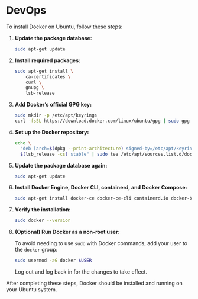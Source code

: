 # DevOps


To install Docker on Ubuntu, follow these steps:

1. **Update the package database:**

   ```bash
   sudo apt-get update
   ```

2. **Install required packages:**

   ```bash
   sudo apt-get install \
       ca-certificates \
       curl \
       gnupg \
       lsb-release
   ```

3. **Add Docker’s official GPG key:**

   ```bash
   sudo mkdir -p /etc/apt/keyrings
   curl -fsSL https://download.docker.com/linux/ubuntu/gpg | sudo gpg --dearmor -o /etc/apt/keyrings/docker.gpg
   ```

4. **Set up the Docker repository:**

   ```bash
   echo \
     "deb [arch=$(dpkg --print-architecture) signed-by=/etc/apt/keyrings/docker.gpg] https://download.docker.com/linux/ubuntu \
     $(lsb_release -cs) stable" | sudo tee /etc/apt/sources.list.d/docker.list > /dev/null
   ```

5. **Update the package database again:**

   ```bash
   sudo apt-get update
   ```

6. **Install Docker Engine, Docker CLI, containerd, and Docker Compose:**

   ```bash
   sudo apt-get install docker-ce docker-ce-cli containerd.io docker-buildx-plugin docker-compose-plugin
   ```

7. **Verify the installation:**

   ```bash
   sudo docker --version
   ```

8. **(Optional) Run Docker as a non-root user:**

   To avoid needing to use `sudo` with Docker commands, add your user to the `docker` group:

   ```bash
   sudo usermod -aG docker $USER
   ```

   Log out and log back in for the changes to take effect.

After completing these steps, Docker should be installed and running on your Ubuntu system.
